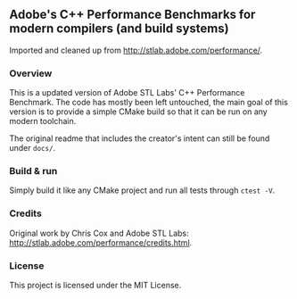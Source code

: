 ## Adobe's C++ Performance Benchmarks for modern compilers (and build systems)

Imported and cleaned up from http://stlab.adobe.com/performance/.

### Overview

This is a updated version of Adobe STL Labs' C++ Performance Benchmark.
The code has mostly been left untouched, the main goal of this version is to provide a simple CMake
build so that it can be run on any modern toolchain.

The original readme that includes the creator's intent can still be found under `docs/`.

### Build & run

Simply build it like any CMake project and run all tests through `ctest -V`.

### Credits

Original work by Chris Cox and Adobe STL Labs: http://stlab.adobe.com/performance/credits.html.

### License

This project is licensed under the MIT License.